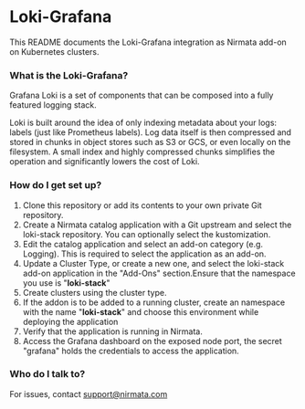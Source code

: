 # Loki-Grafana

This README documents the Loki-Grafana integration as Nirmata add-on on Kubernetes clusters.

### What is the Loki-Grafana?

Grafana Loki is a set of components that can be composed into a fully featured logging stack.

Loki is built around the idea of only indexing metadata about your logs: labels (just like Prometheus labels). Log data itself is then compressed and stored in chunks in object stores such as S3 or GCS, or even locally on the filesystem. A small index and highly compressed chunks simplifies the operation and significantly lowers the cost of Loki.

### How do I get set up?
1. Clone this repository or add its contents to your own private Git repository.
2. Create a Nirmata catalog application with a Git upstream and select the loki-stack repository. You can optionally select the kustomization.
3. Edit the catalog application and select an add-on category (e.g. Logging). This is required to select the application as an add-on.
4. Update a Cluster Type, or create a new one, and select the loki-stack add-on application in the "Add-Ons" section.Ensure that the namespace you use is "**loki-stack**"
5. Create clusters using the cluster type.
6. If the addon is to be added to a running cluster, create an namespace with the name "**loki-stack**" and choose this environment while deploying the application
7. Verify that the application is running in Nirmata. 
8. Access the Grafana dashboard on the exposed node port, the secret "grafana" holds the credentials to access the application.

### Who do I talk to?
For issues, contact support@nirmata.com
